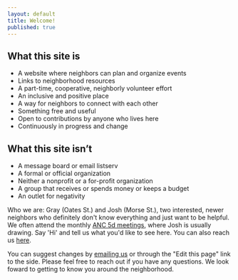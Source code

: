 ```yaml
---
layout: default
title: Welcome!
published: true
---
```



## What this site is 
* A website where neighbors can plan and organize events 
* Links to neighborhood resources 
* A part-time, cooperative, neighborly volunteer effort 
* An inclusive and positive place
* A way for neighbors to connect with each other
* Something free and useful
* Open to contributions by anyone who lives here
* Continuously in progress and change

## What this site isn’t
* A message board or email listserv 
* A formal or official organization  
* Neither a nonprofit or a for-profit organization 
* A group that receives or spends money or keeps a budget 
* An outlet for negativity


Who we are: Gray (Oates St.) and Josh (Morse St.), two interested, newer neighbors who definitely don't know everything and just want to be helpful. We often attend the monthly [ANC 5d meetings](http://www.anc5d.org), where Josh is usually drawing. Say 'Hi' and tell us what you'd like to see here. You can also reach us [here](mailto:trinidad-dc@googlegroups.com).

You can suggest changes by [emailing us](mailto:trinidad-dc@googlegroups.com) or through the "Edit this page" link to the side.  Please feel free to reach out if you have any questions. We look foward to getting to know you around the neighborhood.
